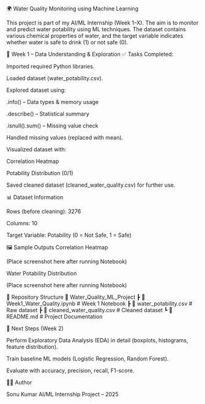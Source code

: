 🌍 Water Quality Monitoring using Machine Learning

This project is part of my AI/ML Internship (Week 1–X). The aim is to monitor and predict water potability using ML techniques. The dataset contains various chemical properties of water, and the target variable indicates whether water is safe to drink (1) or not safe (0).

📌 Week 1 – Data Understanding & Exploration
✅ Tasks Completed:

Imported required Python libraries.

Loaded dataset (water_potability.csv).

Explored dataset using:

.info() – Data types & memory usage

.describe() – Statistical summary

.isnull().sum() – Missing value check

Handled missing values (replaced with mean).

Visualized dataset with:

Correlation Heatmap

Potability Distribution (0/1)

Saved cleaned dataset (cleaned_water_quality.csv) for further use.

📊 Dataset Information

Rows (before cleaning): 3276

Columns: 10

Target Variable: Potability (0 = Not Safe, 1 = Safe)

🖼️ Sample Outputs
Correlation Heatmap

(Place screenshot here after running Notebook)

Water Potability Distribution

(Place screenshot here after running Notebook)

📂 Repository Structure
📁 Water_Quality_ML_Project
 ┣ 📄 Week1_Water_Quality.ipynb   # Week 1 Notebook
 ┣ 📄 water_potability.csv        # Raw dataset
 ┣ 📄 cleaned_water_quality.csv   # Cleaned dataset
 ┗ 📄 README.md                   # Project Documentation

🚀 Next Steps (Week 2)

Perform Exploratory Data Analysis (EDA) in detail (boxplots, histograms, feature distribution).

Train baseline ML models (Logistic Regression, Random Forest).

Evaluate with accuracy, precision, recall, F1-score.

👨‍💻 Author

Sonu Kumar
AI/ML Internship Project – 2025
